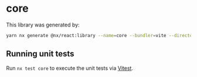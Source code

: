 # core

This library was generated by:

```sh
yarn nx generate @nx/react:library --name=core --bundler=vite --directory=libs/core --compiler=swc --importPath=@takram/three-geospatial --style=none --unitTestRunner=jest --no-interactive
```

## Running unit tests

Run `nx test core` to execute the unit tests via [Vitest](https://vitest.dev/).

